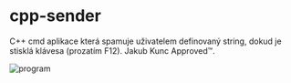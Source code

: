 # cpp-sender
C++ cmd aplikace která spamuje uživatelem definovaný string, dokud je stisklá klávesa (prozatím F12). Jakub Kunc Approved™.

![program](https://user-images.githubusercontent.com/31075205/147968722-34290d6c-7bd8-4367-974c-df188afda8d5.png)
